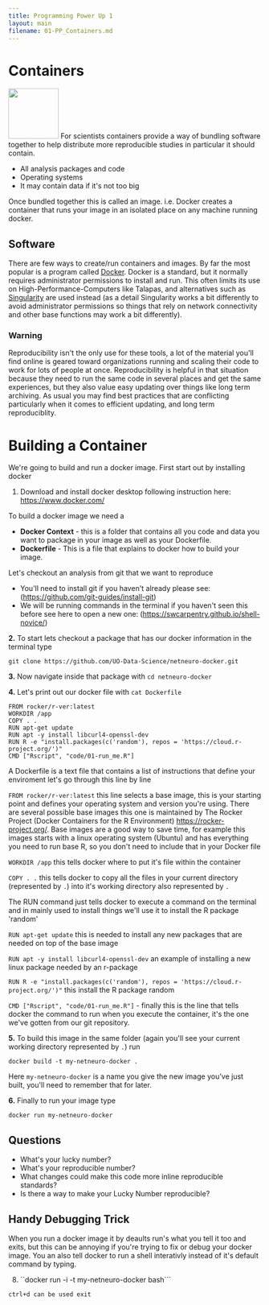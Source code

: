 ```yaml
---
title: Programming Power Up 1
layout: main
filename: 01-PP_Containers.md
---
```

# Containers
<img src=https://www.docker.com/wp-content/uploads/2022/03/horizontal-logo-monochromatic-white.png width=100px>
For scientists containers provide a way of bundling software together to help distribute more reproducible studies in particular it should contain.

* All analysis packages and code
* Operating systems
* It may contain data if it's not too big

Once bundled together this is called an image. i.e. Docker creates a container that runs your image in an isolated place on any machine running docker. 

## Software

There are few ways to create/run containers and images. By far the most popular is a program called [Docker](https://www.docker.com/). Docker is a standard, but it normally requires administrator permissions to install and run. This often limits its use on High-Performance-Computers like Talapas, and alternatives such as [Singularity](https://docs.sylabs.io/guides/3.5/user-guide/introduction.html) are used instead (as a detail Singularity works a bit differently to avoid administrator permissions so things that rely on network connectivity and other base functions may work a bit differently). 

### **Warning** 
Reproducibility isn't the only use for these tools, a lot of the material you'll find online is geared toward organizations running and scaling their code to work for lots of people at once. Reproducibility is helpful in that situation because they need to run the same code in several places and get the same experiences, but they also value easy updating over things like long term archiving. As usual you may find best practices that are conflicting particularly when it comes to efficient updating, and long term reproduciblity.  

# Building a Container

We're going to build and run a docker image. First start out by installing docker

1. Download and install docker desktop following instruction here: https://www.docker.com/

To build a docker image we need a
* **Docker Context** - this is a folder that contains all you code and data you want to package in your image as well as your Dockerfile.
* **Dockerfile** - This is a file that explains to docker how to build your image.

Let's checkout an analysis from git that we want to reproduce
* You'll need to install git if you haven't already please see: (https://github.com/git-guides/install-git)
* We will be running commands in the terminal if you haven't seen this before see here to open a new one: (https://swcarpentry.github.io/shell-novice/)


**2.** To start lets checkout a package that has our docker information in the terminal type

```git clone https://github.com/UO-Data-Science/netneuro-docker.git```

**3.** Now navigate inside that package with
```cd netneuro-docker```

**4.** Let's print out our docker file with
   ```cat Dockerfile```
   
```
FROM rocker/r-ver:latest
WORKDIR /app
COPY . .
RUN apt-get update
RUN apt -y install libcurl4-openssl-dev
RUN R -e "install.packages(c('random'), repos = 'https://cloud.r-project.org/')"
CMD ["Rscript", "code/01-run_me.R"]
```

A Dockerfile is a text file that contains a list of instructions that define your enviroment let's go through this line by line

```FROM rocker/r-ver:latest``` this line selects a base image, this is your starting point and defines your operating system and version you're using. There are several possible base images this one is maintained by The Rocker Project (Docker Containers for the R Environment) https://rocker-project.org/. Base images are a good way to save time, for example this images starts with a linux operating system (Ubuntu) and has everything you need to run base R, so you don't need to include that in your Docker file

```WORKDIR /app``` this tells docker where to put it's file within the container 

```COPY . .``` this tells docker to copy all the files in your current directory (represented by ```.```) into it's working directory also represented by ```.```

The RUN command just tells docker to execute a command on the terminal and in mainly used to install things we'll use it to install the R package 'random'

```RUN apt-get update``` this is needed to install any new packages that are needed on top of the base image

```RUN apt -y install libcurl4-openssl-dev``` an example of installing a new linux package needed by an r-package

```RUN R -e "install.packages(c('random'), repos = 'https://cloud.r-project.org/')"``` this install the R package random

```CMD ["Rscript", "code/01-run_me.R"]``` - finally this is the line that tells docker the command to run when you execute the container, it's the one we've gotten from our git repository.


**5.** To build this image in the same folder (again you'll see your current working directory represented by ```.```) run

```docker build -t my-netneuro-docker .```

Here ```my-netneuro-docker``` is a name you give the new image you've just built, you'll need to remember that for later.

**6.** Finally to run your image type

 ```docker run my-netneuro-docker```

## Questions
* What's your lucky number?
* What's your reproducible number?
* What changes could make this code more inline reproducible standards? 
* Is there a way to make your Lucky Number reproducible?

## Handy Debugging Trick

When you run a docker image it by deaults run's what you tell it too and exits, but this can be annoying if you're trying to fix or debug your docker image. You an also tell docker to run a shell interativly instead of it's default command by typing.

8. ``docker run -i -t my-netneuro-docker bash```

```ctrl+d can be used exit```




